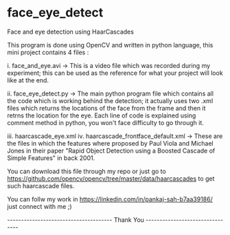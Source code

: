 # face_eye_detect
Face and eye detection using HaarCascades

This program is done using OpenCV and written in python language, this mini project contains 4 files :

i. face_and_eye.avi 
-> This is a video file which was recorded during my experiment; this can be used as the reference for what your project will look like at the end.

ii. face_eye_detect.py
-> The main python program file which contains all the code which is working behind the detection; it actually uses two .xml files which returns the locations of the face from the frame and then it retrns the location for the eye. 
Each line of code is explained using comment method in python, you won't face difficulty to go through it.

iii. haarcascade_eye.xml
iv. haarcascade_frontface_default.xml
 -> These are the files in which the features where proposed by Paul Viola and Michael Jones in their paper "Rapid Object Detection using a Boosted Cascade of Simple Features" in back 2001.
 
 You can download this file through my repo or just go to https://github.com/opencv/opencv/tree/master/data/haarcascades to get such haarcascade files.
 
 You can follw my work in https://linkedin.com/in/pankaj-sah-b7aa39186/ just connect with me ;)
 
-------------------------------------- Thank You --------------------------------
